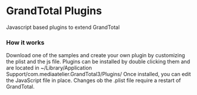 # GrandTotal Plugins
Javascript based plugins to extend GrandTotal
### How it works
Download one of the samples and create your own plugin by customizing the plist and the js file.
Plugins can be installed by double clicking them and are located in ~/Library/Application Support/com.mediaatelier.GrandTotal3/Plugins/
Once installed, you can edit the JavaScript file in place. Changes ob the .plist file require a restart of GrandTotal.
